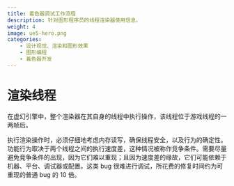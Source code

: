 ```yaml
---
title: 着色器调试工作流程
description: 针对图形程序员的线程渲染器使用信息。
weight: 4
image: ue5-hero.png
categories:
    - 设计视觉、渲染和图形效果
    - 图形编程
    - 着色器开发
---
```

# 渲染线程
在虚幻引擎中，整个渲染器在其自身的线程中执行操作，该线程位于游戏线程的一两帧后。

执行渲染操作时，必须仔细地考虑内存读写，确保线程安全，以及行为的确定性。功能行为取决于两个线程之间的执行速度差，这种情况被称作竞争条件。需要尽量避免竞争条件的出现，因为它们难以重现；且因为速度差的缘故，它们可能依赖于机器、平台、调试器或配置。这类 bug 很难进行调试，所花费的修复时间约为可重现的普通 bug 的 10 倍。